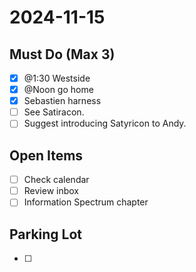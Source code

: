 # 2024-11-15

## Must Do (Max 3)
- [x] @1:30 Westside
- [x] @Noon go home
- [x] Sebastien harness
- [ ] See Satiracon.
- [ ] Suggest introducing Satyricon to Andy. 

## Open Items
- [ ] Check calendar
- [ ] Review inbox
- [ ] Information Spectrum chapter

## Parking Lot
- [ ] 